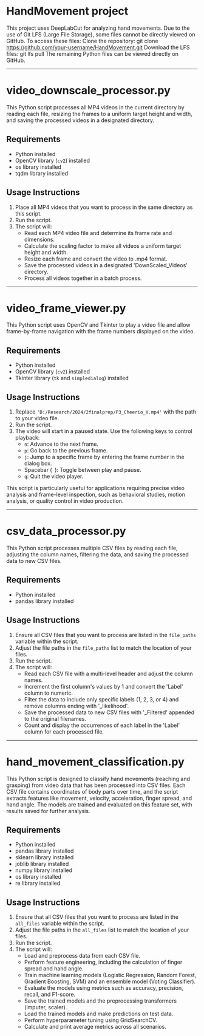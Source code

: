 # HandMovement project 
This project uses DeepLabCut for analyzing hand movements. Due to the use of Git LFS (Large File Storage), some files cannot be directly viewed on GitHub. To access these files:
Clone the repository: git clone https://github.com/your-username/HandMovement.git
Download the LFS files: git lfs pull
The remaining Python files can be viewed directly on GitHub.

------------------------------------------------------------------------------------------------------------------------------
# video_downscale_processor.py
This Python script processes all MP4 videos in the current directory by reading each file, resizing the frames to a uniform target height and width, and saving the processed videos in a designated directory.

## Requirements
- Python installed
- OpenCV library (`cv2`) installed
- os library installed
- tqdm library installed

## Usage Instructions
1. Place all MP4 videos that you want to process in the same directory as this script.
2. Run the script.
3. The script will:
    - Read each MP4 video file and determine its frame rate and dimensions.
    - Calculate the scaling factor to make all videos a uniform target height and width.
    - Resize each frame and convert the video to .mp4 format.
    - Save the processed videos in a designated 'DownScaled_Videos' directory.
    - Process all videos together in a batch process.

---------------------------------------------------------------------------------------------------------------------------------
# video_frame_viewer.py
This Python script uses OpenCV and Tkinter to play a video file and allow frame-by-frame navigation with the frame numbers displayed on the video.

## Requirements
- Python installed
- OpenCV library (`cv2`) installed
- Tkinter library (`tk` and `simpledialog`) installed

## Usage Instructions
1. Replace `'D:/Research/2024/2finalprep/P3_Cheerio_V.mp4'` with the path to your video file.
2. Run the script.
3. The video will start in a paused state. Use the following keys to control playback:
    - `n`: Advance to the next frame.
    - `p`: Go back to the previous frame.
    - `j`: Jump to a specific frame by entering the frame number in the dialog box.
    - Spacebar (` `): Toggle between play and pause.
    - `q`: Quit the video player.

This script is particularly useful for applications requiring precise video analysis and frame-level inspection, such as behavioral studies, motion analysis, or quality control in video production.

------------------------------------------------------------------------------------------------------------------
# csv_data_processor.py
This Python script processes multiple CSV files by reading each file, adjusting the column names, filtering the data, and saving the processed data to new CSV files.

## Requirements
- Python installed
- pandas library installed

## Usage Instructions
1. Ensure all CSV files that you want to process are listed in the `file_paths` variable within the script.
2. Adjust the file paths in the `file_paths` list to match the location of your files.
3. Run the script.
4. The script will:
    - Read each CSV file with a multi-level header and adjust the column names.
    - Increment the first column's values by 1 and convert the 'Label' column to numeric.
    - Filter the data to include only specific labels (1, 2, 3, or 4) and remove columns ending with '_likelihood'.
    - Save the processed data to new CSV files with '_Filtered' appended to the original filenames.
    - Count and display the occurrences of each label in the 'Label' column for each processed file.
      
---------------------------------------------------------------------------------------------------------------------
  # hand_movement_classification.py
This Python script is designed to classify hand movements (reaching and grasping) from video data that has been processed into CSV files. Each CSV file contains coordinates of body parts over time, and the script extracts features like movement, velocity, acceleration, finger spread, and hand angle. The models are trained and evaluated on this feature set, with results saved for further analysis.

## Requirements
- Python installed
- pandas library installed
- sklearn library installed
- joblib library installed
- numpy library installed
- os library installed
- re library installed

## Usage Instructions
1. Ensure that all CSV files that you want to process are listed in the `all_files` variable within the script.
2. Adjust the file paths in the `all_files` list to match the location of your files.
3. Run the script.
4. The script will:
    - Load and preprocess data from each CSV file.
    - Perform feature engineering, including the calculation of finger spread and hand angle.
    - Train machine learning models (Logistic Regression, Random Forest, Gradient Boosting, SVM) and an ensemble model (Voting Classifier).
    - Evaluate the models using metrics such as accuracy, precision, recall, and F1-score.
    - Save the trained models and the preprocessing transformers (imputer, scaler).
    - Load the trained models and make predictions on test data.
    - Perform hyperparameter tuning using GridSearchCV.
    - Calculate and print average metrics across all scenarios.









